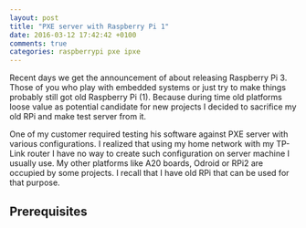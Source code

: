 ```yaml
---
layout: post
title: "PXE server with Raspberry Pi 1"
date: 2016-03-12 17:42:42 +0100
comments: true
categories: raspberrypi pxe ipxe
---
```


Recent days we get the announcement of about releasing Raspberry Pi 3. Those of
you who play with embedded systems or just try to make things probably still
got old Raspberry Pi (1). Because during time old platforms loose value as
potential candidate for new projects I decided to sacrifice my old RPi and make
test server from it.

One of my customer required testing his software against PXE server with
various configurations. I realized that using my home network with my TP-Link
router I have no way to create such configuration on server machine I usually
use. My other platforms like A20 boards, Odroid or RPi2 are occupied by some
projects. I recall that I have old RPi that can be used for that purpose.

## Prerequisites


